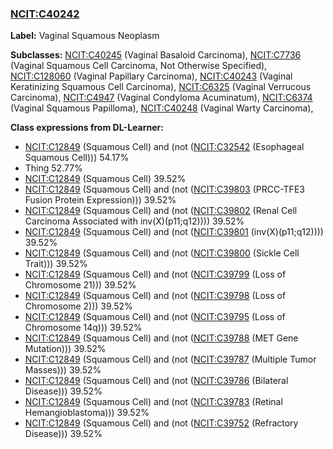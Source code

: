
### [NCIT:C40242](http://purl.obolibrary.org/obo/NCIT_C40242)
**Label:** Vaginal Squamous Neoplasm

**Subclasses:** [NCIT:C40245](http://purl.obolibrary.org/obo/NCIT_C40245) (Vaginal Basaloid Carcinoma), [NCIT:C7736](http://purl.obolibrary.org/obo/NCIT_C7736) (Vaginal Squamous Cell Carcinoma, Not Otherwise Specified), [NCIT:C128060](http://purl.obolibrary.org/obo/NCIT_C128060) (Vaginal Papillary Carcinoma), [NCIT:C40243](http://purl.obolibrary.org/obo/NCIT_C40243) (Vaginal Keratinizing Squamous Cell Carcinoma), [NCIT:C6325](http://purl.obolibrary.org/obo/NCIT_C6325) (Vaginal Verrucous Carcinoma), [NCIT:C4947](http://purl.obolibrary.org/obo/NCIT_C4947) (Vaginal Condyloma Acuminatum), [NCIT:C6374](http://purl.obolibrary.org/obo/NCIT_C6374) (Vaginal Squamous Papilloma), [NCIT:C40248](http://purl.obolibrary.org/obo/NCIT_C40248) (Vaginal Warty Carcinoma), 

**Class expressions from DL-Learner:**

- [NCIT:C12849](http://purl.obolibrary.org/obo/NCIT_C12849) (Squamous Cell) and (not ([NCIT:C32542](http://purl.obolibrary.org/obo/NCIT_C32542) (Esophageal Squamous Cell))) 54.17%
- Thing 52.77%
- [NCIT:C12849](http://purl.obolibrary.org/obo/NCIT_C12849) (Squamous Cell) 39.52%
- [NCIT:C12849](http://purl.obolibrary.org/obo/NCIT_C12849) (Squamous Cell) and (not ([NCIT:C39803](http://purl.obolibrary.org/obo/NCIT_C39803) (PRCC-TFE3 Fusion Protein Expression))) 39.52%
- [NCIT:C12849](http://purl.obolibrary.org/obo/NCIT_C12849) (Squamous Cell) and (not ([NCIT:C39802](http://purl.obolibrary.org/obo/NCIT_C39802) (Renal Cell Carcinoma Associated with inv(X)(p11;q12)))) 39.52%
- [NCIT:C12849](http://purl.obolibrary.org/obo/NCIT_C12849) (Squamous Cell) and (not ([NCIT:C39801](http://purl.obolibrary.org/obo/NCIT_C39801) (inv(X)(p11;q12)))) 39.52%
- [NCIT:C12849](http://purl.obolibrary.org/obo/NCIT_C12849) (Squamous Cell) and (not ([NCIT:C39800](http://purl.obolibrary.org/obo/NCIT_C39800) (Sickle Cell Trait))) 39.52%
- [NCIT:C12849](http://purl.obolibrary.org/obo/NCIT_C12849) (Squamous Cell) and (not ([NCIT:C39799](http://purl.obolibrary.org/obo/NCIT_C39799) (Loss of Chromosome 21))) 39.52%
- [NCIT:C12849](http://purl.obolibrary.org/obo/NCIT_C12849) (Squamous Cell) and (not ([NCIT:C39798](http://purl.obolibrary.org/obo/NCIT_C39798) (Loss of Chromosome 2))) 39.52%
- [NCIT:C12849](http://purl.obolibrary.org/obo/NCIT_C12849) (Squamous Cell) and (not ([NCIT:C39795](http://purl.obolibrary.org/obo/NCIT_C39795) (Loss of Chromosome 14q))) 39.52%
- [NCIT:C12849](http://purl.obolibrary.org/obo/NCIT_C12849) (Squamous Cell) and (not ([NCIT:C39788](http://purl.obolibrary.org/obo/NCIT_C39788) (MET Gene Mutation))) 39.52%
- [NCIT:C12849](http://purl.obolibrary.org/obo/NCIT_C12849) (Squamous Cell) and (not ([NCIT:C39787](http://purl.obolibrary.org/obo/NCIT_C39787) (Multiple Tumor Masses))) 39.52%
- [NCIT:C12849](http://purl.obolibrary.org/obo/NCIT_C12849) (Squamous Cell) and (not ([NCIT:C39786](http://purl.obolibrary.org/obo/NCIT_C39786) (Bilateral Disease))) 39.52%
- [NCIT:C12849](http://purl.obolibrary.org/obo/NCIT_C12849) (Squamous Cell) and (not ([NCIT:C39783](http://purl.obolibrary.org/obo/NCIT_C39783) (Retinal Hemangioblastoma))) 39.52%
- [NCIT:C12849](http://purl.obolibrary.org/obo/NCIT_C12849) (Squamous Cell) and (not ([NCIT:C39752](http://purl.obolibrary.org/obo/NCIT_C39752) (Refractory Disease))) 39.52%


